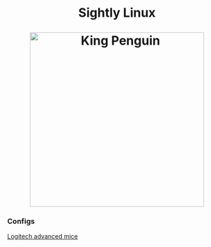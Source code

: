 <h1 align="center">
  <p>Sightly Linux</p>
  <img src="https://wallpaperaccess.com/full/1238842.jpg" alt="King Penguin" width="400">
</h1>


### Configs
<a href="https://github.com/ExposedCat/sightly-linux/logitech-advanced-mice.md">Logitech advanced mice</a>
